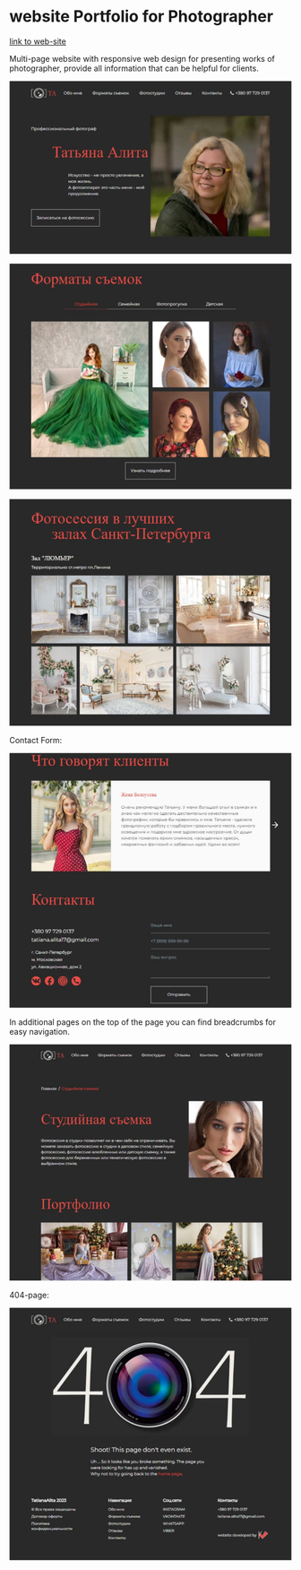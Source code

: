 # website Portfolio for Photographer

[link to web-site](https://ta-photograph.netlify.app/) 

Multi-page website with responsive web design for presenting works of photographer, provide all information that can be helpful for clients.

![Main Page](https://github.com/Lerik13/photograph-portfolio-tanya/blob/main/screenshots/1.jpg)

![Formats of photoshoots](https://github.com/Lerik13/photograph-portfolio-tanya/blob/main/screenshots/2.jpg)

![Photo studios](https://github.com/Lerik13/photograph-portfolio-tanya/blob/main/screenshots/3.jpg)

Contact Form:

![Contact Form](https://github.com/Lerik13/photograph-portfolio-tanya/blob/main/screenshots/4.jpg)

In additional pages on the top of the page you can find breadcrumbs for easy navigation.

![Contact Form](https://github.com/Lerik13/photograph-portfolio-tanya/blob/main/screenshots/5.jpg)

404-page:

![Contact Form](https://github.com/Lerik13/photograph-portfolio-tanya/blob/main/screenshots/404.jpg)

